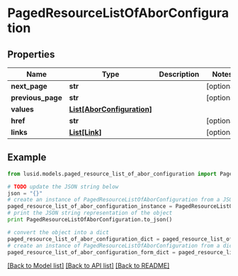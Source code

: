 # PagedResourceListOfAborConfiguration


## Properties
Name | Type | Description | Notes
------------ | ------------- | ------------- | -------------
**next_page** | **str** |  | [optional] 
**previous_page** | **str** |  | [optional] 
**values** | [**List[AborConfiguration]**](AborConfiguration.md) |  | 
**href** | **str** |  | [optional] 
**links** | [**List[Link]**](Link.md) |  | [optional] 

## Example

```python
from lusid.models.paged_resource_list_of_abor_configuration import PagedResourceListOfAborConfiguration

# TODO update the JSON string below
json = "{}"
# create an instance of PagedResourceListOfAborConfiguration from a JSON string
paged_resource_list_of_abor_configuration_instance = PagedResourceListOfAborConfiguration.from_json(json)
# print the JSON string representation of the object
print PagedResourceListOfAborConfiguration.to_json()

# convert the object into a dict
paged_resource_list_of_abor_configuration_dict = paged_resource_list_of_abor_configuration_instance.to_dict()
# create an instance of PagedResourceListOfAborConfiguration from a dict
paged_resource_list_of_abor_configuration_form_dict = paged_resource_list_of_abor_configuration.from_dict(paged_resource_list_of_abor_configuration_dict)
```
[[Back to Model list]](../README.md#documentation-for-models) [[Back to API list]](../README.md#documentation-for-api-endpoints) [[Back to README]](../README.md)


